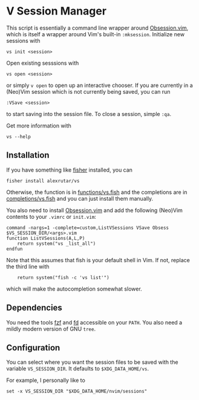 # V Session Manager
This script is essentially a command line wrapper around [Obsession.vim](https://github.com/tpope/vim-obsession), which is itself a wrapper around Vim's built-in `:mksession`.
Initialize new sessions with
```
vs init <session>
```
Open existing sesssions with
```
vs open <session>
```
or simply `v open` to open up an interactive chooser.
If you are currently in a (Neo)Vim session which is not currently being saved, you can run
```
:VSave <session>
```
to start saving into the session file.
To close a session, simple `:qa`.

Get more information with
```
vs --help
```

## Installation
If you have something like [fisher](https://github.com/jorgebucaran/fisher) installed, you can
```
fisher install alexrutar/vs
```
Otherwise, the function is in [functions/vs.fish](functions/vs.fish) and the completions are in [completions/vs.fish](completions/vs.fish) and you can just install them manually.

You also need to install [Obsession.vim](https://github.com/tpope/vim-obsession) and add the following (Neo)Vim contents to your `.vimrc` or `init.vim`:
```
command -nargs=1 -complete=custom,ListVSessions VSave Obsess $VS_SESSION_DIR/<args>.vim
function ListVSessions(A,L,P)
    return system("vs _list_all")
endfun
```
Note that this assumes that fish is your default shell in Vim.
If not, replace the third line with
```
    return system("fish -c 'vs list'")
```
which will make the autocompletion somewhat slower.

## Dependencies
You need the tools [fzf](https://github.com/junegunn/fzf) and [fd](https://github.com/sharkdp/fd) accessible on your `PATH`.
You also need a mildly modern version of GNU `tree`.

## Configuration
You can select where you want the session files to be saved with the variable `VS_SESSION_DIR`.
It defaults to `$XDG_DATA_HOME/vs`.

For example, I personally like to
```
set -x VS_SESSION_DIR "$XDG_DATA_HOME/nvim/sessions"
```
